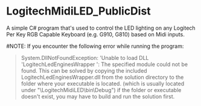 # LogitechMidiLED_PublicDist

A simple C# program that's used to control the LED lighting on any Logitech Per Key RGB Capable Keyboard (e.g. G910, G810) based on Midi inputs.

#NOTE: 
If you encounter the following error while running the program:
> System.DllNotFoundException: 'Unable to load DLL 'LogitechLedEnginesWrapper ': The specified module could not be found.
This can be solved by copying the included LogitechLedEnginesWrapper.dll from the solution directory to the folder where your executable is located. (which is usually located under "\LogitechMidiLED\bin\Debug\")
if the folder or executable doesn't exist, you may have to build and run the solution first.
